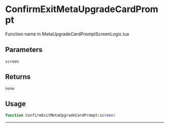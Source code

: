 # ConfirmExitMetaUpgradeCardPrompt
Function name in MetaUpgradeCardPromptScreenLogic.lua
## Parameters
`screen`
## Returns
`none`
## Usage
```lua
function ConfirmExitMetaUpgradeCardPrompt(screen)
```
---
